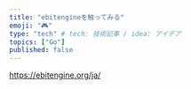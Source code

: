 ```yaml
---
title: "ebitengineを触ってみる"
emoji: "🎮️"
type: "tech" # tech: 技術記事 / idea: アイデア
topics: ["Go"]
published: false
---
```


<https://ebitengine.org/ja/>
